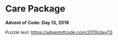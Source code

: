 # Care Package

**Advent of Code: Day 13, 2019**

Puzzle text: https://adventofcode.com/2019/day/13
